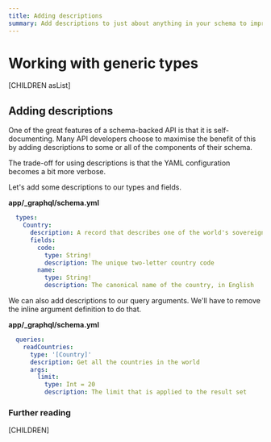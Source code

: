 ```yaml
---
title: Adding descriptions
summary: Add descriptions to just about anything in your schema to improve your developer experience
---
```

# Working with generic types

[CHILDREN asList]

## Adding descriptions

One of the great features of a schema-backed API is that it is self-documenting. Many
API developers choose to maximise the benefit of this by adding descriptions to some or
all of the components of their schema.

The trade-off for using descriptions is that the YAML configuration becomes a bit more verbose.

Let's add some descriptions to our types and fields.

**app/_graphql/schema.yml**
```yaml
  types:
    Country:
      description: A record that describes one of the world's sovereign nations
      fields:
        code:
          type: String!
          description: The unique two-letter country code
        name:
          type: String!
          description: The canonical name of the country, in English
```

We can also add descriptions to our query arguments. We'll have to remove the inline argument
definition to do that.

**app/_graphql/schema.yml**
```yaml
  queries:
    readCountries:
      type: '[Country]'
      description: Get all the countries in the world
      args:
        limit:
          type: Int = 20
          description: The limit that is applied to the result set
```

### Further reading

[CHILDREN]
